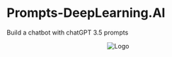 # Prompts-DeepLearning.AI

Build a chatbot with chatGPT 3.5 prompts
<div align="center">  
  
![Logo](https://www.google.com/url?sa=i&url=https%3A%2F%2Fwww.iplocation.net%2Fopenai-chatgpt-3-5&psig=AOvVaw2fv0qmEF2Xo81cXaJdJ2sB&ust=1690379168294000&source=images&cd=vfe&opi=89978449&ved=0CBEQjRxqFwoTCLDv26D_qYADFQAAAAAdAAAAABAE)
  
</div>
